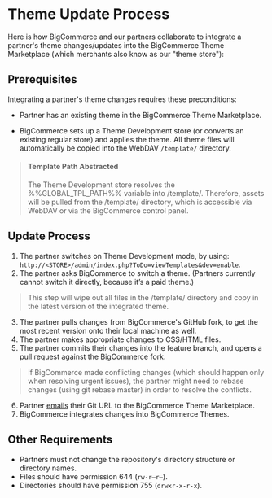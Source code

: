# Theme Update Process

 

Here is how BigCommerce and our partners collaborate to integrate a partner's theme changes/updates into the BigCommerce Theme Marketplace (which merchants also know as our "theme store"):

## Prerequisites 

Integrating a partner's theme changes requires these preconditions:

*   Partner has an existing theme in the BigCommerce Theme Marketplace.

*   BigCommerce sets up a Theme Development store (or converts an existing regular store) and applies the theme. All theme files will automatically be copied into the WebDAV `/template/` directory.

<!-- theme: info -->

> #### Template Path Abstracted
> The Theme Development store resolves the %%GLOBAL_TPL_PATH%% variable into /template/. Therefore, assets will be pulled from the /template/ directory, which is accessible via WebDAV or via the BigCommerce control panel.



## Update Process 

1.  The partner switches on Theme Development mode, by using:  
`http://<STORE>/admin/index.php?ToDo=viewTemplates&dev=enable`.
2.  The partner asks BigCommerce to switch a theme. (Partners currently cannot switch it directly, because it’s a paid theme.)

<!-- theme: danger -->

> This step will wipe out all files in the /template/ directory and copy in the latest version of the integrated theme.



3.  The partner pulls changes from BigCommerce's GitHub fork, to get the most recent version onto their local machine as well.
4.  The partner makes appropriate changes to CSS/HTML files.
5.  The partner commits their changes into the feature branch, and opens a pull request against the BigCommerce fork.

<!-- theme: warning -->

> If BigCommerce made conflicting changes (which should happen only when resolving urgent issues), the partner might need to rebase changes (using git rebase master) in order to resolve the conflicts.



6.  Partner [emails](mailto:themestore@bigcommerce.com) their Git URL to the BigCommerce Theme Marketplace.
7.  BigCommerce integrates changes into BigCommerce Themes.

## Other Requirements 

*   Partners must not change the repository's directory structure or directory names.
*   Files should have permission 644 (`rw-r–r–`).
*   Directories should have permission 755 (`drwxr-x-r-x`).
